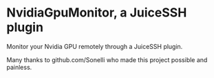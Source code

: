 # NvidiaGpuMonitor, a JuiceSSH plugin
Monitor your Nvidia GPU remotely through a JuiceSSH plugin.

Many thanks to github.com/Sonelli who made this project possible and painless.
